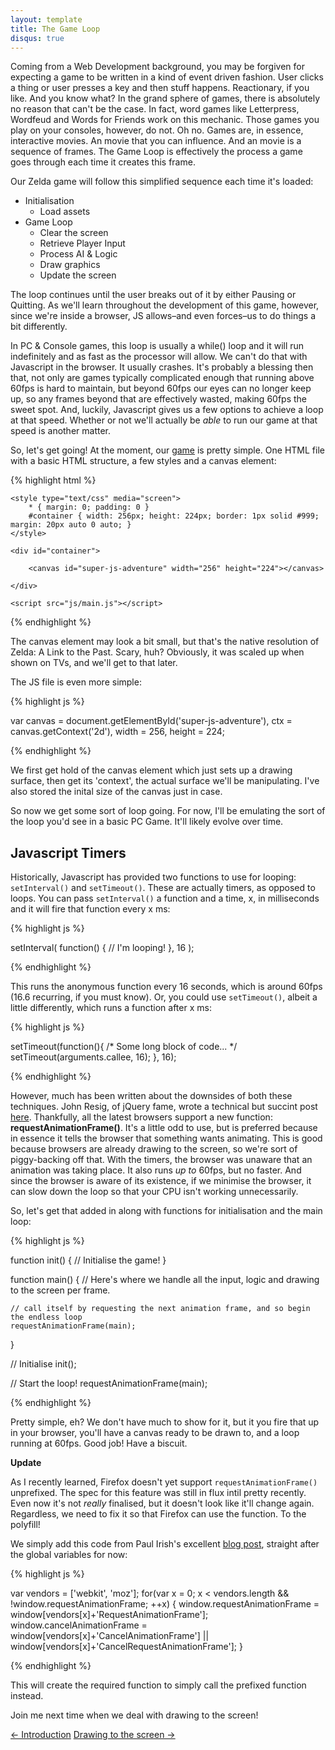 ```yaml
---
layout: template
title: The Game Loop
disqus: true
---
```


Coming from a Web Development background, you may be forgiven for expecting a game to be written in a kind of event driven fashion. User clicks a thing or user presses a key and then stuff happens. Reactionary, if you like. And you know what? In the grand sphere of games, there is absolutely no reason that can't be the case. In fact, word games like Letterpress, Wordfeud and Words for Friends work on this mechanic. Those games you play on your consoles, however, do not. Oh no. Games are, in essence, interactive movies. An movie that you can influence. And an movie is a sequence of frames. The Game Loop is effectively the process a game goes through each time it creates this frame.

Our Zelda game will follow this simplified sequence each time it's loaded:

* Initialisation
    * Load assets
* Game Loop
	* Clear the screen
	* Retrieve Player Input
	* Process AI & Logic
	* Draw graphics
	* Update the screen

The loop continues until the user breaks out of it by either Pausing or Quitting. As we'll learn throughout the development of this game, however, since we're inside a browser, JS allows–and even forces–us to do things a bit differently.

In PC & Console games, this loop is usually a while() loop and it will run indefinitely and as fast as the processor will allow. We can't do that with Javascript in the browser. It usually crashes. It's probably a blessing then that, not only are games typically complicated enough that running above 60fps is hard to maintain, but beyond 60fps our eyes can no longer keep up, so any frames beyond that are effectively wasted, making 60fps the sweet spot. And, luckily, Javascript gives us a few options to achieve a loop at that speed. Whether or not we'll actually be _able_ to run our game at that speed is another matter.

So, let's get going! At the moment, our [game](https://github.com/gablaxian/super-js-adventure) is pretty simple. One HTML file with a basic HTML structure, a few styles and a canvas element:

{% highlight html %}

<!DOCTYPE html>
<html>
<head>
    <meta charset="utf-8">
    <title>Super JS Adventure!</title>
    
    <style type="text/css" media="screen">
        * { margin: 0; padding: 0 }
        #container { width: 256px; height: 224px; border: 1px solid #999; margin: 20px auto 0 auto; }
    </style>
    
</head>

<body>
    
    <div id="container">

        <canvas id="super-js-adventure" width="256" height="224"></canvas>

    </div>
    
    <script src="js/main.js"></script>
</body>
</html>

{% endhighlight %}

The canvas element may look a bit small, but that's the native resolution of Zelda: A Link to the Past. Scary, huh? Obviously, it was scaled up when shown on TVs, and we'll get to that later.

The JS file is even more simple:

{% highlight js %}

var canvas  = document.getElementById('super-js-adventure'),
    ctx     = canvas.getContext('2d'),
    width   = 256,
    height  = 224;

{% endhighlight %}

We first get hold of the canvas element which just sets up a drawing surface, then get its 'context', the actual surface we'll be manipulating. I've also stored the inital size of the canvas just in case.

So now we get some sort of loop going. For now, I'll be emulating the sort of the loop you'd see in a basic PC Game. It'll likely evolve over time.

## Javascript Timers

Historically, Javascript has provided two functions to use for looping: `setInterval()` and `setTimeout()`. These are actually timers, as opposed to loops. You can pass `setInterval()` a function and a time, x, in milliseconds and it will fire that function every x ms:

{% highlight js %}

setInterval( function() { // I'm looping! }, 16 );

{% endhighlight %}

This runs the anonymous function every 16 seconds, which is around 60fps (16.6 recurring, if you must know). Or, you could use `setTimeout()`, albeit a little differently, which runs a function after x ms:

{% highlight js %}

setTimeout(function(){
    /* Some long block of code... */
    setTimeout(arguments.callee, 16);
  }, 16);

{% endhighlight %}

However, much has been written about the downsides of both these techniques. John Resig, of jQuery fame, wrote a technical but succint post [here](http://ejohn.org/blog/how-javascript-timers-work/). Thankfully, all the latest browsers support a new function: **requestAnimationFrame()**.
It's a little odd to use, but is preferred because in essence it tells the browser that something wants animating. This is good because browsers are already drawing to the screen, so we're sort of piggy-backing off that. With the timers, the browser was unaware that an animation was taking place.
It also runs _up to_ 60fps, but no faster. And since the browser is aware of its existence, if we minimise the browser, it can slow down the loop so that your CPU isn't working unnecessarily.

So, let's get that added in along with functions for initialisation and the main loop:

{% highlight js %}

function init() {
    // Initialise the game!
}

function main() {
    // Here's where we handle all the input, logic and drawing to the screen per frame.

    // call itself by requesting the next animation frame, and so begin the endless loop
    requestAnimationFrame(main);
}

// Initialise
init();

// Start the loop!
requestAnimationFrame(main);

{% endhighlight %}

Pretty simple, eh? We don't have much to show for it, but it you fire that up in your browser, you'll have a canvas ready to be drawn to, and a loop running at 60fps. Good job! Have a biscuit.

**Update**

As I recently learned, Firefox doesn't yet support `requestAnimationFrame()` unprefixed. The spec for this feature was still in flux intil pretty recently. Even now it's not _really_ finalised, but it doesn't look like it'll change again. Regardless, we need to fix it so that Firefox can use the function. To the polyfill!

We simply add this code from Paul Irish's excellent [blog post](http://www.paulirish.com/2011/requestanimationframe-for-smart-animating/), straight after the global variables for now:

{% highlight js %}

var vendors = ['webkit', 'moz'];
for(var x = 0; x < vendors.length && !window.requestAnimationFrame; ++x) {
    window.requestAnimationFrame = window[vendors[x]+'RequestAnimationFrame'];
    window.cancelAnimationFrame =
      window[vendors[x]+'CancelAnimationFrame'] || window[vendors[x]+'CancelRequestAnimationFrame'];
}

{% endhighlight %}

This will create the required function to simply call the prefixed function instead.

Join me next time when we deal with drawing to the screen!

<div class="pagination clearfix">
    <a class="left" href="/articles/creating-a-game-with-javascript/introduction.html">&larr; Introduction</a>
    <a class="right" href="/articles/creating-a-game-with-javascript/drawing-to-the-screen.html">Drawing to the screen &rarr;</a>
</div>

